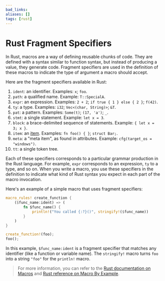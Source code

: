 ```yaml
---
bad_links: 
aliases: []
tags: [rust]
---
```

# Rust Fragment Specifiers

In Rust, macros are a way of defining reusable chunks of code. They are defined with a syntax similar to function syntax, but instead of producing a value, they generate code. Fragment specifiers are used in the definition of these macros to indicate the type of argument a macro should accept.

Here are the fragment specifiers available in Rust:

1. `ident`: an identifier. Examples: `x`; `foo`.
2. `path`: a qualified name. Example: `T::SpecialA`.
3. `expr`: an expression. Examples: `2 + 2`; `if true { 1 } else { 2 }`; `f(42)`.
4. `ty`: a type. Examples: `i32`; `Vec<(char, String)>`; `&T`.
5. `pat`: a pattern. Examples: `Some(t)`; `(17, 'a')`; `_`.
6. `stmt`: a single statement. Example: `let x = 3`.
7. `block`: a brace-delimited sequence of statements. Example: `{ let x = 3; x }`.
8. `item`: an [item](https://doc.rust-lang.org/reference/items.html). Examples: `fn foo() { }`; `struct Bar;`.
9. `meta`: a "meta item", as found in attributes. Example: `cfg(target_os = "windows")`.
10. `tt`: a single token tree. 

Each of these specifiers corresponds to a particular grammar production in the Rust language. For example, `expr` corresponds to an expression, `ty` to a type, and so on. When you write a macro, you use these specifiers in the definition to indicate what kind of Rust syntax you expect in each part of the macro invocation.

Here's an example of a simple macro that uses fragment specifiers:

```rust
macro_rules! create_function {
    ($func_name:ident) => (
        fn $func_name() {
            println!("You called {:?}()", stringify!($func_name))
        }
    )
}

create_function!(foo);
foo();
```

In this example, `$func_name:ident` is a fragment specifier that matches any identifier (like a function or variable name). The `stringify!` macro turns `foo` into a string `"foo"` for the `println!` macro.

> For more information, you can refer to the [Rust documentation on Macros](https://doc.rust-lang.org/book/ch19-06-macros.html) and [Rust reference on Macro By Example](https://doc.rust-lang.org/reference/macros-by-example.html).